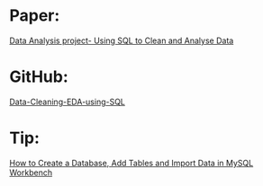 # Paper:

[Data Analysis project- Using SQL to Clean and Analyse Data](https://medium.com/@Armonia1999/data-analysis-project-using-sql-to-clean-and-analyse-data-64a24e84b730)


# GitHub:

[Data-Cleaning-EDA-using-SQL](https://github.com/Armonia1999/Data-Cleaning-EDA-using-SQL)


# Tip:

[How to Create a Database, Add Tables and Import Data in MySQL Workbench](https://www.youtube.com/watch?v=OnXB3ZRrOW0)


